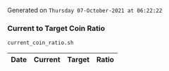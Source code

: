 Generated on `Thursday 07-October-2021 at 06:22:22`

### Current to Target Coin Ratio
`current_coin_ratio.sh`

Date|Current|Target|Ratio
---|---|---|---
